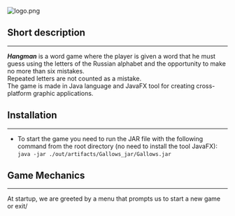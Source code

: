 ![logo.png](..%2F..%2F..%2F..%2F..%2FDesktop%2Flogo.png)

## Short description

---

_**Hangman**_ is a word game where the player is given a word that he must guess using the letters of the Russian alphabet and the opportunity to make no more than six mistakes.\
Repeated letters are not counted as a mistake.\
The game is made in Java language and JavaFX tool for creating cross-platform graphic applications.




## Installation

--- 
- To start the game you need to run the JAR file with the following command from the root directory (no need to install the tool JavaFX):\
`java -jar ./out/artifacts/Gallows_jar/Gallows.jar`


## Game Mechanics

--- 

At startup, we are greeted by a menu that prompts us to start a new game or exit/



